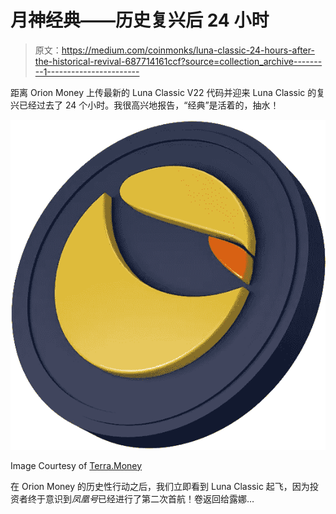 # 月神经典——历史复兴后 24 小时

> 原文：<https://medium.com/coinmonks/luna-classic-24-hours-after-the-historical-revival-687714161ccf?source=collection_archive---------1----------------------->

距离 Orion Money 上传最新的 Luna Classic V22 代码并迎来 Luna Classic 的复兴已经过去了 24 个小时。我很高兴地报告，“经典”是活着的，抽水！

![](img/17dc03ea1641194d0b3bf661e346b4d7.png)

Image Courtesy of [Terra.Money](https://www.terra.money/)

在 Orion Money 的历史性行动之后，我们立即看到 Luna Classic 起飞，因为投资者终于意识到*凤凰号*已经进行了第二次首航！卷返回给露娜…